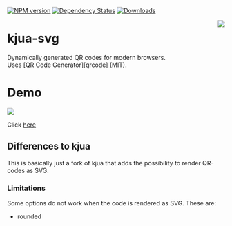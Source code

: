 [![NPM version](https://img.shields.io/npm/v/kjua-svg.svg?&label=npm)](https://www.npmjs.com/package/ngx-kjua) 
[![Dependency Status](https://david-dm.org/werthdavid/kjua-svg.svg)](https://david-dm.org/werthdavid/ngx-kjua)
[![Downloads](https://img.shields.io/npm/dm/kjua-svg.svg)](https://npmjs.org/package/ngx-kjua)

<img align="right" src="https://raw.githubusercontent.com/werthdavid/ngx-kjua/master/docs/readme-logo.png"/>

# kjua-svg

Dynamically generated QR codes for modern browsers.  
Uses [QR Code Generator][qrcode] (MIT).

# Demo

<img src="https://raw.githubusercontent.com/werthdavid/ngx-kjua/master/docs/demo.png"/>

Click [here](https://werthdavid.github.io/kjua/)

## Differences to kjua

This is basically just a fork of kjua that adds the possibility to render QR-codes as SVG.

### Limitations

Some options do not work when the code is rendered as SVG. These are:
* rounded
